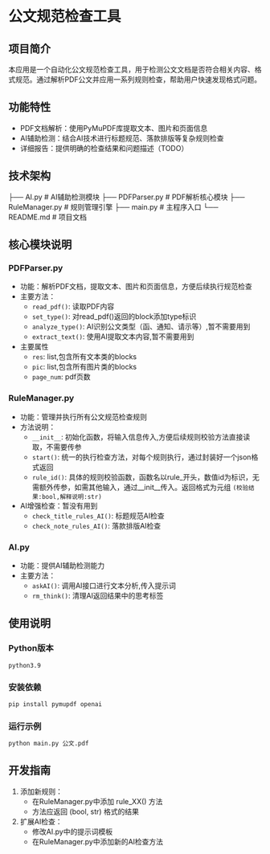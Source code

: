 # 公文规范检查工具

## 项目简介
本应用是一个自动化公文规范检查工具，用于检测公文文档是否符合相关内容、格式规范。通过解析PDF公文并应用一系列规则检查，帮助用户快速发现格式问题。

## 功能特性
- PDF文档解析：使用PyMuPDF库提取文本、图片和页面信息
- AI辅助检测：结合AI技术进行标题规范、落款排版等复杂规则检查
- 详细报告：提供明确的检查结果和问题描述（TODO）

## 技术架构
├── AI.py                # AI辅助检测模块
├── PDFParser.py         # PDF解析核心模块
├── RuleManager.py       # 规则管理引擎
├── main.py              # 主程序入口
└── README.md            # 项目文档


## 核心模块说明

### PDFParser.py
- 功能：解析PDF文档，提取文本、图片和页面信息，方便后续执行规范检查
- 主要方法：
  - `read_pdf()`: 读取PDF内容
  - `set_type()`: 对read_pdf()返回的block添加type标识
  - `analyze_type()`: AI识别公文类型（函、通知、请示等）,暂不需要用到
  - `extract_text()`: 使用AI提取文本内容,暂不需要用到
- 主要属性
  - `res`: list,包含所有文本类的blocks
  - `pic`: list,包含所有图片类的blocks
  - `page_num`: pdf页数

### RuleManager.py
- 功能：管理并执行所有公文规范检查规则
- 方法说明：
  - `__init__`: 初始化函数，将输入信息传入,方便后续规则校验方法直接读取，不需要传参
  - `start()`: 统一的执行检查方法，对每个规则执行，通过封装好一个json格式返回
  - `rule_id()`: 具体的规则校验函数，函数名以rule_开头，数值id为标识，无需额外传参，如需其他输入，通过__init__传入。返回格式为元组 
      `(校验结果:bool,解释说明:str)`
- AI增强检查：暂没有用到
  - `check_title_rules_AI()`: 标题规范AI检查
  - `check_note_rules_AI()`: 落款排版AI检查

### AI.py
- 功能：提供AI辅助检测能力
- 主要方法：
  - `askAI()`: 调用AI接口进行文本分析,传入提示词
  - `rm_think()`: 清理AI返回结果中的思考标签

## 使用说明

### Python版本
`python3.9` 

### 安装依赖
```bash
pip install pymupdf openai
```


### 运行示例
```bash
python main.py 公文.pdf
```


## 开发指南
1. 添加新规则：
   - 在RuleManager.py中添加 rule_XX() 方法
   - 方法应返回 (bool, str) 格式的结果
2. 扩展AI检查：
   - 修改AI.py中的提示词模板
   - 在RuleManager.py中添加新的AI检查方法